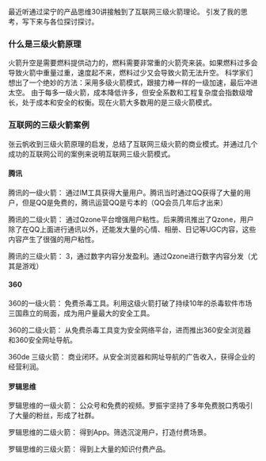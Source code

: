 最近听通过梁宁的产品思维30讲接触到了互联网三级火箭理论。
引发了我的思考，写下来与各位探讨探讨。
### 什么是三级火箭原理
火箭升空是需要燃料提供动力的，燃料需要非常重的火箭壳来装。如果燃料过多会导致火箭中重量过重，速度起不来，燃料过少又会导致火箭无法升空。
科学家们想出了一个绝妙的方法：采用多级火箭模式，跟接力棒一样的一级加速，最后冲进太空。
由于每多一级火箭，成本降低许多，但安全系数和工程复杂度会指数级增长，处于成本和安全的权衡。现在火箭大多数用的是三级火箭模式。
### 互联网的三级火箭案例
张云帆收到三级火箭原理的启发，总结了互联网三级火箭的商业模式。并通过几个成功的互联网公司的案例来说明互联网三级火箭模式。
#### 腾讯
腾讯的一级火箭：
通过IM工具获得大量用户。腾讯当时通过QQ获得了大量的用户，但是QQ是免费的，腾讯运营QQ是亏本的（QQ会员几年后才出来）  

腾讯的二级火箭：
通过Qzone平台增强用户粘性。后来腾讯推出了Qzone，用户除了在QQ上面进行通讯以外，还能发大量的心情、相册、日记等UGC内容，这些内容产生了很强的用户粘性。

腾讯的三级火箭：
3，通过数字内容分发盈利。通过Qzone进行数字内容分发（尤其是游戏）
#### 360
360的一级火箭：
免费杀毒工具。利用这级火箭打破了持续10年的杀毒软件市场三国鼎立的局面，成为用户量最大的安全工具。

360的二级火箭：
从免费杀毒工具变为安全网络平台，进而推出360安全浏览器和360安全网址导航。

360de 三级火箭：
商业闭环。从安全浏览器和网址导航的广告收入，获得企业的经营利润。
#### 罗辑思维
罗辑思维的一级火箭：
公众号和免费的视频。罗振宇坚持了多年免费脱口秀吸引了大量的粉丝，形成了社群。 

罗辑思维的二级火箭：
得到App。筛选沉淀用户，打造付费场景。

罗辑思维的三级火箭：
得到上大量的知识付费产品。

<!--stackedit_data:
eyJoaXN0b3J5IjpbMTYzMzEyNDA1OCwtMzA5Mjc3MjAsMTA1Nz
A4MDkzOV19
-->
